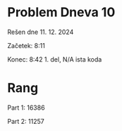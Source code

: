 # Problem Dneva 10

Rešen dne 11. 12. 2024

Začetek: 8:11

Konec: 8:42 1. del, N/A ista koda

# Rang

Part 1: 16386

Part 2: 11257